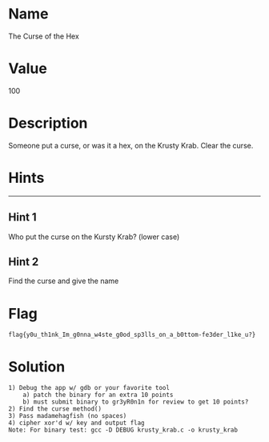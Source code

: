 # Name
The Curse of the Hex    

# Value
100 

# Description
Someone put a curse, or was it a hex, on the Krusty Krab. Clear the curse.

# Hints
-----------------------------------------------------------------

## Hint 1
Who put the curse on the Kursty Krab? (lower case)

## Hint 2
Find the curse and give the name

# Flag
`flag{y0u_th1nk_Im_g0nna_w4ste_g0od_sp3lls_on_a_b0ttom-fe3der_l1ke_u?}`

# Solution

```
1) Debug the app w/ gdb or your favorite tool
    a) patch the binary for an extra 10 points
    b) must submit binary to gr3yR0n1n for review to get 10 points?
2) Find the curse method()
3) Pass madamehagfish (no spaces)
4) cipher xor'd w/ key and output flag
Note: For binary test: gcc -D DEBUG krusty_krab.c -o krusty_krab
```
